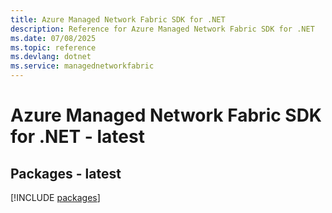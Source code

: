 ```yaml
---
title: Azure Managed Network Fabric SDK for .NET
description: Reference for Azure Managed Network Fabric SDK for .NET
ms.date: 07/08/2025
ms.topic: reference
ms.devlang: dotnet
ms.service: managednetworkfabric
---
```

# Azure Managed Network Fabric SDK for .NET - latest
## Packages - latest
[!INCLUDE [packages](managed-network-fabric-index.md)]